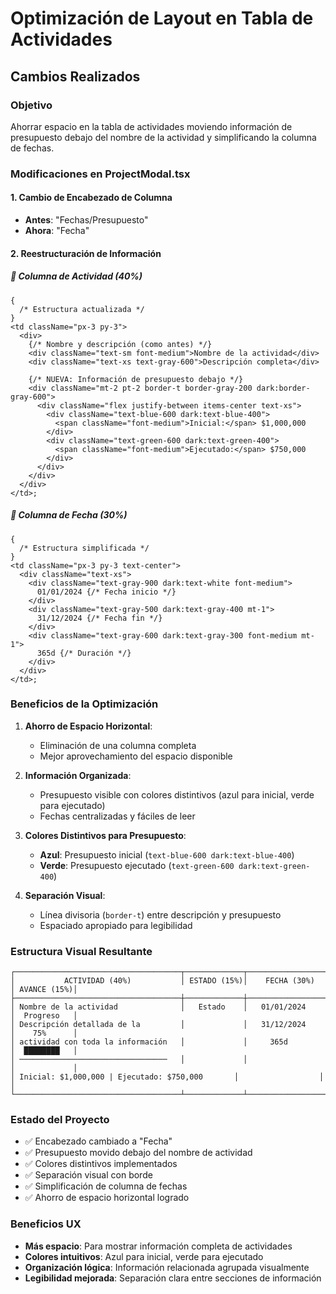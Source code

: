 # Optimización de Layout en Tabla de Actividades

## Cambios Realizados

### Objetivo

Ahorrar espacio en la tabla de actividades moviendo información de presupuesto debajo del nombre de la actividad y simplificando la columna de fechas.

### Modificaciones en ProjectModal.tsx

#### 1. Cambio de Encabezado de Columna

- **Antes**: "Fechas/Presupuesto"
- **Ahora**: "Fecha"

#### 2. Reestructuración de Información

##### 📝 **Columna de Actividad (40%)**

```tsx
{
  /* Estructura actualizada */
}
<td className="px-3 py-3">
  <div>
    {/* Nombre y descripción (como antes) */}
    <div className="text-sm font-medium">Nombre de la actividad</div>
    <div className="text-xs text-gray-600">Descripción completa</div>

    {/* NUEVA: Información de presupuesto debajo */}
    <div className="mt-2 pt-2 border-t border-gray-200 dark:border-gray-600">
      <div className="flex justify-between items-center text-xs">
        <div className="text-blue-600 dark:text-blue-400">
          <span className="font-medium">Inicial:</span> $1,000,000
        </div>
        <div className="text-green-600 dark:text-green-400">
          <span className="font-medium">Ejecutado:</span> $750,000
        </div>
      </div>
    </div>
  </div>
</td>;
```

##### 📅 **Columna de Fecha (30%)**

```tsx
{
  /* Estructura simplificada */
}
<td className="px-3 py-3 text-center">
  <div className="text-xs">
    <div className="text-gray-900 dark:text-white font-medium">
      01/01/2024 {/* Fecha inicio */}
    </div>
    <div className="text-gray-500 dark:text-gray-400 mt-1">
      31/12/2024 {/* Fecha fin */}
    </div>
    <div className="text-gray-600 dark:text-gray-300 font-medium mt-1">
      365d {/* Duración */}
    </div>
  </div>
</td>;
```

### Beneficios de la Optimización

1. **Ahorro de Espacio Horizontal**:

   - Eliminación de una columna completa
   - Mejor aprovechamiento del espacio disponible

2. **Información Organizada**:

   - Presupuesto visible con colores distintivos (azul para inicial, verde para ejecutado)
   - Fechas centralizadas y fáciles de leer

3. **Colores Distintivos para Presupuesto**:

   - **Azul**: Presupuesto inicial (`text-blue-600 dark:text-blue-400`)
   - **Verde**: Presupuesto ejecutado (`text-green-600 dark:text-green-400`)

4. **Separación Visual**:
   - Línea divisoria (`border-t`) entre descripción y presupuesto
   - Espaciado apropiado para legibilidad

### Estructura Visual Resultante

```
┌─────────────────────────────────────┬─────────────┬──────────────────┬─────────────┐
│           ACTIVIDAD (40%)           │ ESTADO (15%)│    FECHA (30%)   │ AVANCE (15%)│
├─────────────────────────────────────┼─────────────┼──────────────────┼─────────────┤
│ Nombre de la actividad              │   Estado    │   01/01/2024     │  Progreso   │
│ Descripción detallada de la         │             │   31/12/2024     │    75%      │
│ actividad con toda la información   │             │     365d         │  ████████   │
│ ─────────────────────────────────   │             │                  │             │
│ Inicial: $1,000,000 | Ejecutado: $750,000       │                  │             │
└─────────────────────────────────────┴─────────────┴──────────────────┴─────────────┘
```

### Estado del Proyecto

- ✅ Encabezado cambiado a "Fecha"
- ✅ Presupuesto movido debajo del nombre de actividad
- ✅ Colores distintivos implementados
- ✅ Separación visual con borde
- ✅ Simplificación de columna de fechas
- ✅ Ahorro de espacio horizontal logrado

### Beneficios UX

- **Más espacio**: Para mostrar información completa de actividades
- **Colores intuitivos**: Azul para inicial, verde para ejecutado
- **Organización lógica**: Información relacionada agrupada visualmente
- **Legibilidad mejorada**: Separación clara entre secciones de información
